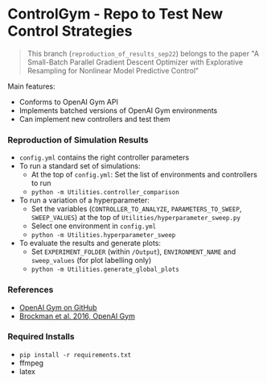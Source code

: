 # ControlGym - Repo to Test New Control Strategies

> This branch (`reproduction_of_results_sep22`) belongs to the paper "A Small-Batch Parallel Gradient Descent Optimizer with Explorative Resampling for Nonlinear Model Predictive Control"

Main features:
* Conforms to OpenAI Gym API
* Implements batched versions of OpenAI Gym environments
* Can implement new controllers and test them

### Reproduction of Simulation Results
* `config.yml` contains the right controller parameters
* To run a standard set of simulations:
    * At the top of `config.yml`: Set the list of environments and controllers to run
    * `python -m Utilities.controller_comparison`
* To run a variation of a hyperparameter:
    * Set the variables (`CONTROLLER_TO_ANALYZE`, `PARAMETERS_TO_SWEEP`, `SWEEP_VALUES`) at the top of `Utilities/hyperparameter_sweep.py`
    * Select one environment in `config.yml`
    * `python -m Utilities.hyperparameter_sweep`
* To evaluate the results and generate plots:
    * Set `EXPERIMENT_FOLDER` (within `/Output`), `ENVIRONMENT_NAME` and `sweep_values` (for plot labelling only)
    * `python -m Utilities.generate_global_plots`

### References

* [OpenAI Gym on GitHub](https://github.com/openai/gym)
* [Brockman et al. 2016, OpenAI Gym](https://arxiv.org/abs/1606.01540)


### Required Installs

* `pip install -r requirements.txt`
* ffmpeg
* latex
